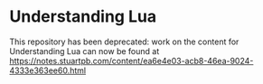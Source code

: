 # Understanding Lua

This repository has been deprecated: work on the content for Understanding Lua can now be found at https://notes.stuartpb.com/content/ea6e4e03-acb8-46ea-9024-4333e363ee60.html
